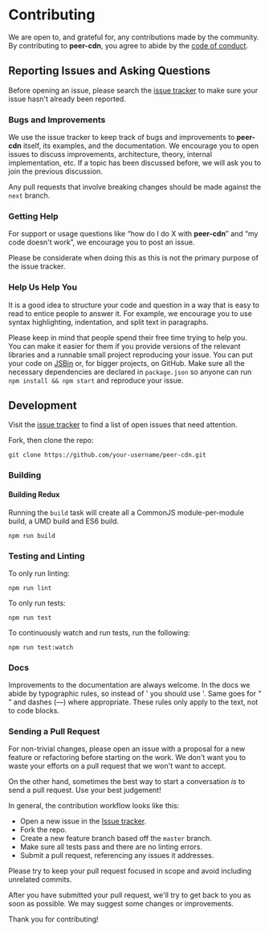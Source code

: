 # Contributing

We are open to, and grateful for, any contributions made by the community. By contributing to **peer-cdn**, you agree to abide by the [code of conduct](https://github.com/vardius/peer-cdn/blob/master/CODE_OF_CONDUCT.md).

## Reporting Issues and Asking Questions

Before opening an issue, please search the [issue tracker](https://github.com/vardius/peer-cdn/issues) to make sure your issue hasn't already been reported.

### Bugs and Improvements

We use the issue tracker to keep track of bugs and improvements to **peer-cdn** itself, its examples, and the documentation. We encourage you to open issues to discuss improvements, architecture, theory, internal implementation, etc. If a topic has been discussed before, we will ask you to join the previous discussion.

Any pull requests that involve breaking changes should be made against the `next` branch.

### Getting Help

For support or usage questions like “how do I do X with **peer-cdn**” and “my code doesn't work”, we encourage you to post an issue.

Please be considerate when doing this as this is not the primary purpose of the issue tracker.

### Help Us Help You

It is a good idea to structure your code and question in a way that is easy to read to entice people to answer it. For example, we encourage you to use syntax highlighting, indentation, and split text in paragraphs.

Please keep in mind that people spend their free time trying to help you. You can make it easier for them if you provide versions of the relevant libraries and a runnable small project reproducing your issue. You can put your code on [JSBin](http://jsbin.com) or, for bigger projects, on GitHub. Make sure all the necessary dependencies are declared in `package.json` so anyone can run `npm install && npm start` and reproduce your issue.

## Development

Visit the [issue tracker](https://github.com/vardius/peer-cdn/issues) to find a list of open issues that need attention.

Fork, then clone the repo:

```
git clone https://github.com/your-username/peer-cdn.git
```

### Building

#### Building Redux

Running the `build` task will create all a CommonJS module-per-module build, a UMD build and ES6 build.
```
npm run build
```

### Testing and Linting

To only run linting:

```
npm run lint
```

To only run tests:

```
npm run test
```

To continuously watch and run tests, run the following:

```
npm run test:watch
```

### Docs

Improvements to the documentation are always welcome. In the docs we abide by typographic rules, so instead of ' you should use '. Same goes for “ ” and dashes (—) where appropriate. These rules only apply to the text, not to code blocks.

### Sending a Pull Request

For non-trivial changes, please open an issue with a proposal for a new feature or refactoring before starting on the work. We don't want you to waste your efforts on a pull request that we won't want to accept.

On the other hand, sometimes the best way to start a conversation *is* to send a pull request. Use your best judgement!

In general, the contribution workflow looks like this:

* Open a new issue in the [Issue tracker](https://github.com/vardius/peer-cdn/issues).
* Fork the repo.
* Create a new feature branch based off the `master` branch.
* Make sure all tests pass and there are no linting errors.
* Submit a pull request, referencing any issues it addresses.

Please try to keep your pull request focused in scope and avoid including unrelated commits.

After you have submitted your pull request, we'll try to get back to you as soon as possible. We may suggest some changes or improvements.

Thank you for contributing!
